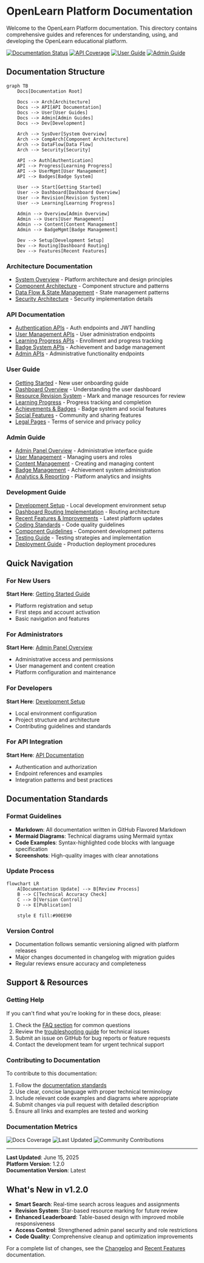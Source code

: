 # OpenLearn Platform Documentation

Welcome to the OpenLearn Platform documentation. This directory contains comprehensive guides and references for understanding, using, and developing the OpenLearn educational platform.

[![Documentation Status](https://img.shields.io/badge/Documentation-Complete-brightgreen?style=for-the-badge)]()
[![API Coverage](https://img.shields.io/badge/API%20Coverage-100%25-success?style=for-the-badge)]()
[![User Guide](https://img.shields.io/badge/User%20Guide-Available-blue?style=for-the-badge)]()
[![Admin Guide](https://img.shields.io/badge/Admin%20Guide-Available-orange?style=for-the-badge)]()

## Documentation Structure

```mermaid
graph TB
    Docs[Documentation Root]
    
    Docs --> Arch[Architecture]
    Docs --> API[API Documentation]
    Docs --> User[User Guides]
    Docs --> Admin[Admin Guides]
    Docs --> Dev[Development]
    
    Arch --> SysOver[System Overview]
    Arch --> CompArch[Component Architecture]
    Arch --> DataFlow[Data Flow]
    Arch --> Security[Security]
    
    API --> Auth[Authentication]
    API --> Progress[Learning Progress]
    API --> UserMgmt[User Management]
    API --> Badges[Badge System]
    
    User --> Start[Getting Started]
    User --> Dashboard[Dashboard Overview]
    User --> Revision[Revision System]
    User --> Learning[Learning Progress]
    
    Admin --> Overview[Admin Overview]
    Admin --> Users[User Management]
    Admin --> Content[Content Management]
    Admin --> BadgeMgmt[Badge Management]
    
    Dev --> Setup[Development Setup]
    Dev --> Routing[Dashboard Routing]
    Dev --> Features[Recent Features]
```

### Architecture Documentation
- [System Overview](./architecture/system-overview.md) - Platform architecture and design principles
- [Component Architecture](./architecture/component-architecture.md) - Component structure and patterns
- [Data Flow & State Management](./architecture/data-flow.md) - State management patterns
- [Security Architecture](./architecture/security.md) - Security implementation details

### API Documentation
- [Authentication APIs](./api/authentication.md) - Auth endpoints and JWT handling
- [User Management APIs](./api/user-management.md) - User administration endpoints
- [Learning Progress APIs](./api/learning-progress.md) - Enrollment and progress tracking
- [Badge System APIs](./api/badge-system.md) - Achievement and badge management
- [Admin APIs](./api/admin-apis.md) - Administrative functionality endpoints

### User Guide
- [Getting Started](./user-guide/getting-started.md) - New user onboarding guide
- [Dashboard Overview](./user-guide/dashboard-overview.md) - Understanding the user dashboard
- [Resource Revision System](./user-guide/revision-system.md) - Mark and manage resources for review
- [Learning Progress](./user-guide/learning-progress.md) - Progress tracking and completion
- [Achievements & Badges](./user-guide/achievements.md) - Badge system and social features
- [Social Features](./user-guide/social-features.md) - Community and sharing features
- [Legal Pages](./user-guide/legal-pages.md) - Terms of service and privacy policy

### Admin Guide
- [Admin Panel Overview](./admin-guide/admin-overview.md) - Administrative interface guide
- [User Management](./admin-guide/user-management.md) - Managing users and roles
- [Content Management](./admin-guide/content-management.md) - Creating and managing content
- [Badge Management](./admin-guide/badge-management.md) - Achievement system administration
- [Analytics & Reporting](./admin-guide/analytics.md) - Platform analytics and insights

### Development Guide
- [Development Setup](./development/setup.md) - Local development environment setup
- [Dashboard Routing Implementation](./development/dashboard-routing.md) - Routing architecture
- [Recent Features & Improvements](./development/recent-features.md) - Latest platform updates
- [Coding Standards](./development/coding-standards.md) - Code quality guidelines
- [Component Guidelines](./development/component-guidelines.md) - Component development patterns
- [Testing Guide](./development/testing.md) - Testing strategies and implementation
- [Deployment Guide](./development/deployment.md) - Production deployment procedures

## Quick Navigation

### For New Users
**Start Here**: [Getting Started Guide](./user-guide/getting-started.md)
- Platform registration and setup
- First steps and account activation
- Basic navigation and features

### For Administrators
**Start Here**: [Admin Panel Overview](./admin-guide/admin-overview.md)
- Administrative access and permissions
- User management and content creation
- Platform configuration and maintenance

### For Developers
**Start Here**: [Development Setup](./development/setup.md)
- Local environment configuration
- Project structure and architecture
- Contributing guidelines and standards

### For API Integration
**Start Here**: [API Documentation](./api/)
- Authentication and authorization
- Endpoint references and examples
- Integration patterns and best practices

## Documentation Standards

### Format Guidelines
- **Markdown**: All documentation written in GitHub Flavored Markdown
- **Mermaid Diagrams**: Technical diagrams using Mermaid syntax
- **Code Examples**: Syntax-highlighted code blocks with language specification
- **Screenshots**: High-quality images with clear annotations

### Update Process
```mermaid
flowchart LR
    A[Documentation Update] --> B[Review Process]
    B --> C[Technical Accuracy Check]
    C --> D[Version Control]
    D --> E[Publication]
    
    style E fill:#90EE90
```

### Version Control
- Documentation follows semantic versioning aligned with platform releases
- Major changes documented in changelog with migration guides
- Regular reviews ensure accuracy and completeness

## Support & Resources

### Getting Help
If you can't find what you're looking for in these docs, please:
1. Check the [FAQ section](./user-guide/faq.md) for common questions
2. Review the [troubleshooting guide](./development/troubleshooting.md) for technical issues
3. Submit an issue on GitHub for bug reports or feature requests
4. Contact the development team for urgent technical support

### Contributing to Documentation
To contribute to this documentation:
1. Follow the [documentation standards](./development/documentation-standards.md)
2. Use clear, concise language with proper technical terminology
3. Include relevant code examples and diagrams where appropriate
4. Submit changes via pull request with detailed description
5. Ensure all links and examples are tested and working

### Documentation Metrics
![Docs Coverage](https://img.shields.io/badge/Coverage-95%25-brightgreen?style=flat-square)
![Last Updated](https://img.shields.io/badge/Last%20Updated-June%202025-blue?style=flat-square)
![Community Contributions](https://img.shields.io/badge/Contributors-12-orange?style=flat-square)

---

**Last Updated**: June 15, 2025  
**Platform Version**: 1.2.0  
**Documentation Version**: Latest

## What's New in v1.2.0

- **Smart Search**: Real-time search across leagues and assignments
- **Revision System**: Star-based resource marking for future review
- **Enhanced Leaderboard**: Table-based design with improved mobile responsiveness
- **Access Control**: Strengthened admin panel security and role restrictions
- **Code Quality**: Comprehensive cleanup and optimization improvements

For a complete list of changes, see the [Changelog](../CHANGELOG.md) and [Recent Features](./development/recent-features.md) documentation.
